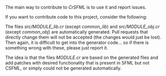 The main way to contribute to *CrSFML* is to use it and report issues.

If you want to contribute code to this project, consider the following:

The files *src/MODULE_lib.cr* (except *common_lib*) and *src/MODULE_obj.cr* (except *common_obj*) are automatically generated. Pull requests that directly change them will not be accepted (the changes would just be lost). Then again, it is difficult to get into the generator code... so if there is something wrong with these, please just report it.

The idea is that the files *MODULE.cr* are based on the generated files and add patches with desired functionality that is present in SFML but not CSFML, or simply could not be generated automatically.

